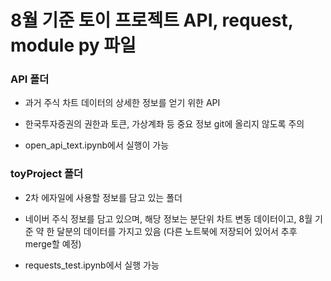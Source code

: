 # 8월 기준 토이 프로젝트 API, request, module py 파일

### API 폴더

- 과거 주식 차트 데이터의 상세한 정보를 얻기 위한 API

- 한국투자증권의 권한과 토큰, 가상계좌 등 중요 정보 git에 올리지 않도록 주의

- open_api_text.ipynb에서 실행이 가능

### toyProject 폴더

- 2차 에자일에 사용할 정보를 담고 있는 폴더

- 네이버 주식 정보를 담고 있으며, 해당 정보는 분단위 차트 변동 데이터이고, 8월 기준 약 한 달분의 데이터를 가지고 있음
(다른 노트북에 저장되어 있어서 추후 merge할 예정)

- requests_test.ipynb에서 실행 가능
